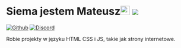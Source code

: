 # Siema jestem Mateusz<img src="https://media.giphy.com/media/hvRJCLFzcasrR4ia7z/giphy.gif" width="25px"> ![](https://visitor-badge.glitch.me/badge?page_id=mateuszlipowskipl.mateuszlipowskipl)

[![Github](https://img.shields.io/static/v1?label=&message=Github&color=black&style=flat&logo=github)](https://github.com/mateuszlipowskipl)
[![Discord](https://img.shields.io/static/v1?label=Discord&labelColor=6E85D3&message=Coffeerek-HQ#0621&color=555555&style=flat&logo=discord&logoColor=white)](https://discord.gg/YPp4MXAGvy)
<p>Robie projekty w języku HTML CSS i JS, takie jak strony internetowe.</p>
